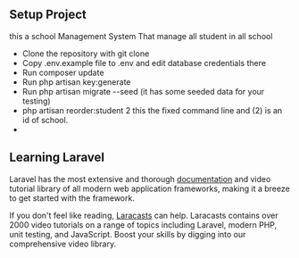 ## Setup Project

this a school Management System That manage all student in all school 

- Clone the repository with git clone
- Copy .env.example file to .env and edit database credentials there
- Run composer update
- Run php artisan key:generate
- Run php artisan migrate --seed (it has some seeded data for your testing)
- php artisan reorder:student 2   this the fixed command line and (2) is an id of school.
- 
  




## Learning Laravel

Laravel has the most extensive and thorough [documentation](https://laravel.com/docs) and video tutorial library of all modern web application frameworks, making it a breeze to get started with the framework.

If you don't feel like reading, [Laracasts](https://laracasts.com) can help. Laracasts contains over 2000 video tutorials on a range of topics including Laravel, modern PHP, unit testing, and JavaScript. Boost your skills by digging into our comprehensive video library.


